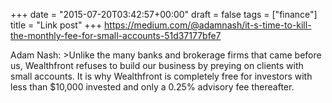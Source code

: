 +++
date = "2015-07-20T03:42:57+00:00"
draft = false
tags = ["finance"]
title = "Link post"
+++
https://medium.com/@adamnash/it-s-time-to-kill-the-monthly-fee-for-small-accounts-51d37177bfe7

Adam Nash: >Unlike the many banks and brokerage firms that came before us, Wealthfront refuses to build our business by preying on clients with small accounts. It is why Wealthfront is completely free for investors with less than $10,000 invested and only a 0.25% advisory fee thereafter.

